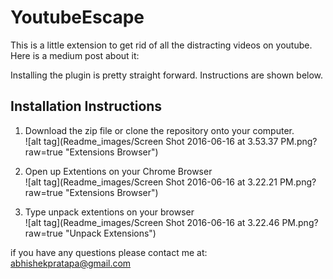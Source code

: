# YoutubeEscape
This is a little extension to get rid of all the distracting videos on youtube. Here is a medium post about it:


Installing the plugin is pretty straight forward. Instructions are shown below.

<h2>Installation Instructions</h2>

1) Download the zip file or clone the repository onto your computer.<br/>
![alt tag](Readme_images/Screen Shot 2016-06-16 at 3.53.37 PM.png?raw=true "Extensions Browser")

2) Open up Extentions on your Chrome Browser <br/>
![alt tag](Readme_images/Screen Shot 2016-06-16 at 3.22.21 PM.png?raw=true "Extensions Browser")

3) Type unpack extentions on your browser <br/>
![alt tag](Readme_images/Screen Shot 2016-06-16 at 3.22.46 PM.png?raw=true "Unpack Extensions")


if you have any questions please contact me at: <a href="mailto:abhishekpratapa@gmail.com">abhishekpratapa@gmail.com</a>
